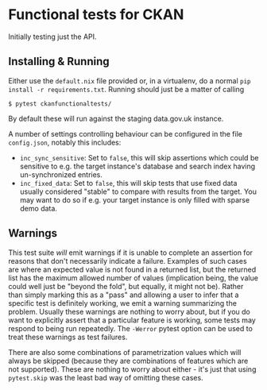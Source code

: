 # Functional tests for CKAN

Initially testing just the API.

## Installing & Running

Either use the `default.nix` file provided or, in a virtualenv, do a normal
`pip install -r requirements.txt`. Running should just be a matter of calling

```
$ pytest ckanfunctionaltests/
```

By default these will run against the staging data.gov.uk instance.

A number of settings controlling behaviour can be configured in the file `config.json`,
notably this includes:

 - `inc_sync_sensitive`: Set to `false`, this will skip assertions which could be sensitive to
   e.g. the target instance's database and search index having un-synchronized entries.
 - `inc_fixed_data`: Set to `false`, this will skip tests that use fixed data usually
   considered "stable" to compare with results from the target. You may want to do so if e.g.
   your target instance is only filled with sparse demo data.

## Warnings

This test suite _will_ emit warnings if it is unable to complete an assertion for reasons that
don't necessarily indicate a failure. Examples of such cases are where an expected value is not
found in a returned list, but the returned list has the maximum allowed number of values
(implication being, the value could well just be "beyond the fold", but equally, it might not
be). Rather than simply marking this as a "pass" and allowing a user to infer that a specific
test is definitely working, we emit a warning summarizing the problem. Usually these warnings
are nothing to worry about, but if you do want to explicitly assert that a particular feature
is working, some tests may respond to being run repeatedly. The `-Werror` pytest option can be
used to treat these warnings as test failures.

There are also some combinations of parametrization values which will always be skipped (because
they are combinations of features which are not supported). These are nothing to worry about
either - it's just that using `pytest.skip` was the least bad way of omitting these cases.
